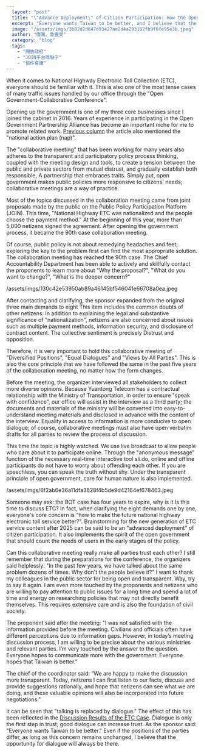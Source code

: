 ```yaml
---
  layout: "post"
  title: "\"Advance Deployment\" of Citizen Participation: How the Open Government Discuss ETC"
  excerpt: "Everyone wants Taiwan to be better, and I believe that the opportunity for dialogue has always been there."
  image: "/assets/imgs/3b02d2d647d93427ae2d4a293182fb9f6fe95e3b.jpeg"
  author: "唐鳳、詹壹雯"
  category: "blog"
  tags: 
    - "開放政府"
    - "JOIN平台提點子"
    - "協作會議"
---
```



When it comes to National Highway Electronic Toll Collection (ETC), everyone should be familiar with it. This is also one of the most tense cases of many traffic issues handled by our office through the "Open Government-Collaborative Conference". 
 
Opening up the government is one of my three core businesses since I joined the cabinet in 2016. Years of experience in participating in the Open Government Partnership Alliance has become an important niche for me to promote related work. [Previous column](https://www.storm.mg/article/3678832) the article also mentioned the "national action plan (nap)". 

The "collaborative meeting" that has been working for many years also adheres to the transparent and participatory policy process thinking, coupled with the meeting design and tools, to create a tension between the public and private sectors from mutual distrust, and gradually establish both responsible, A partnership that embraces traits. Simply put, open government makes public policies more responsive to citizens' needs; collaborative meetings are a way of practice. 
 
Most of the topics discussed in the collaboration meeting came from joint proposals made by the public on the Public Policy Participation Platform (JOIN). This time, "National Highway ETC was nationalized and the people choose the payment method." At the beginning of this year, more than 5,000 netizens signed the agreement. After opening the government process, it became the 90th case collaboration meeting. 

Of course, public policy is not about remedying headaches and feet; exploring the key to the problem first can find the most appropriate solution. The collaboration meeting has reached the 90th case. The Chief Accountability Department has been able to actively and skillfully contact the proponents to learn more about "Why the proposal?", "What do you want to change?", "What is the deeper concern?"

 /assets/imgs/130c42e53950ab89a46145bf546041e66708a0ea.jpeg 

After contacting and clarifying, the sponsor expanded from the original three main demands to eight This item includes the common doubts of other netizens: In addition to explaining the legal and substantive significance of "nationalization", netizens are also concerned about issues such as multiple payment methods, information security, and disclosure of contract content. The collective sentiment is precisely Distrust and opposition. 
 
Therefore, it is very important to hold this collaborative meeting of "Diversified Positions", "Equal Dialogues" and "Views by All Parties". This is also the core principle that we have followed the same in the past five years of the collaboration meeting, no matter how the form changes. 

Before the meeting, the organizer interviewed all stakeholders to collect more diverse opinions. Because Yuantong Telecom has a contractual relationship with the Ministry of Transportation, in order to ensure "speak with confidence", our office will assist in the interview as a third party; the documents and materials of the ministry will be converted into easy-to-understand meeting materials and disclosed in advance with the content of the interview. Equality in access to information is more conducive to open dialogue; of course, collaborative meetings must also have open verbatim drafts for all parties to review the process of discussion. 

This time the topic is highly watched. We use live broadcast to allow people who care about it to participate online. Through the "anonymous message" function of the necessary real-time interactive tool sli.do, online and offline participants do not have to worry about offending each other. If you are speechless, you can speak the truth without shy. Under the transparent principle of open government, care for human nature is also implemented. 

/assets/imgs/6f2ab6e36a11dfa3828f4b5de9d42164ef678463.jpeg
 
Someone may ask: the BOT case has four years to expire, why is it Is this time to discuss ETC? In fact, when clarifying the eight demands one by one, everyone's core concern is "how to make the future national highway electronic toll service better?". Brainstorming for the new generation of ETC service content after 2025 can be said to be an "advanced deployment" of citizen participation. It also implements the spirit of the open government that should count the needs of users in the early stages of the policy. 
 
Can this collaborative meeting really make all parties trust each other? I still remember that during the preparations for the conference, the organizers said helplessly: "In the past few years, we have talked about the same problem dozens of times. Why don't the people believe it?" I want to thank my colleagues in the public sector for being open and transparent. Way, try to say it again. I am even more touched by the proponents and netizens who are willing to pay attention to public issues for a long time and spend a lot of time and energy on researching policies that may not directly benefit themselves. This requires extensive care and is also the foundation of civil society. 
 
The proponent said after the meeting: "I was not satisfied with the information provided before the meeting. Civilians and officials often have different perceptions due to information gaps. However, in today’s meeting discussion process, I am willing to be precise about the various ministries and relevant parties. I’m very touched by the answer to the question. Everyone hopes to communicate more with the government. Everyone hopes that Taiwan is better.”

The chief of the coordinator said: “We are happy to make the discussion more transparent. Today, netizens I can first listen to our facts, discuss and provide suggestions rationally, and hope that netizens can see what we are doing, and these valuable opinions will also be incorporated into future negotiations."

It can be seen that "talking is replaced by dialogue." The effect of this has been reflected in the [Discussion Results of the ETC Case](https://cm.pdis.nat.gov.tw/90/). Dialogue is only the first step in trust; good dialogue can increase trust. As the sponsor said: "Everyone wants Taiwan to be better." Even if the positions of the parties differ, as long as this concern remains unchanged, I believe that the opportunity for dialogue will always be there. 


